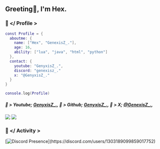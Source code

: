 ## Greeting👋, I'm Hex.

### 🥕 </ Profile >
```lua
const Profile = {
  aboutme: {
    name: ["Hex", "GenexisZ_."],
    age: 16,
    ability: ["lua", "java", "html", "python"] 
  },
  contact: {
    youtube: "GenyxisZ_.",
    discord: "genexisz_."
    x: "@GenyxisZ_."
  }
}

console.log(Profile)
```
##### 🥕 > Youtube; <a href="https://www.youtube.com/@Genyxisz" target="_blank" rel="noreferrer">GenyxisZ\_.</a>, 💚 > Github; <a href="https://github.com/genexisz" target="_blank" rel="noreferrer">GenyxisZ\_.</a>, 🐇 > X; <a href="https://x.com/GenyxisZ_" target="_blank" rel="noreferrer">@GenexisZ\_.</a>,
<a href="https://www.github.com/genyxisz" target="_blank" rel="noreferrer"><img src="https://img.shields.io/github/followers/genyxisz?logo=github&style=for-the-badge&color=0891b2&labelColor=1c1917" /></a>
     <a href="https://www.x.com/GenyxisZ_" target="_blank" rel="noreferrer"><img src="https://img.shields.io/twitter/follow/GenyxisZ_?logo=twitter&style=for-the-badge&color=0891b2&labelColor=1c1917"/></a>
### 🐇 </ Activity >
[![Discord Presence](https://lanyard-profile-readme.vercel.app/api/1303189099859017752?theme=light&bg=fad3d3&animated=false&hideDiscrim=true&borderRadius=30px&idleMessage=Probably%20doing%20something%20else...)](https://discord.com/users/1303189099859017752)
